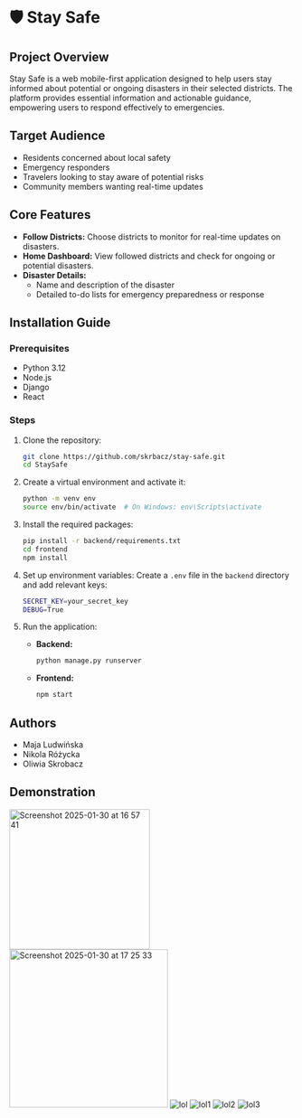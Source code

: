 # 🛡️ Stay Safe

## Project Overview

Stay Safe is a web mobile-first application designed to help users stay informed about potential or ongoing disasters in their selected districts. The platform provides essential information and actionable guidance, empowering users to respond effectively to emergencies.

## Target Audience

- Residents concerned about local safety  
- Emergency responders  
- Travelers looking to stay aware of potential risks  
- Community members wanting real-time updates  

## Core Features

- **Follow Districts:** Choose districts to monitor for real-time updates on disasters.  
- **Home Dashboard:** View followed districts and check for ongoing or potential disasters.  
- **Disaster Details:**  
  - Name and description of the disaster  
  - Detailed to-do lists for emergency preparedness or response  

## Installation Guide

### Prerequisites

- Python 3.12  
- Node.js  
- Django  
- React  

### Steps

1. Clone the repository:
   ```sh
   git clone https://github.com/skrbacz/stay-safe.git
   cd StaySafe
   ```

2. Create a virtual environment and activate it:
   ```sh
   python -m venv env  
   source env/bin/activate  # On Windows: env\Scripts\activate  
   ```

3. Install the required packages:
   ```sh
   pip install -r backend/requirements.txt  
   cd frontend  
   npm install  
   ```

4. Set up environment variables:
   Create a `.env` file in the `backend` directory and add relevant keys:
   ```sh
   SECRET_KEY=your_secret_key  
   DEBUG=True  
   ```

5. Run the application:
   - **Backend:**
     ```sh
     python manage.py runserver  
     ```
   - **Frontend:**
     ```sh
     npm start  
     ```

## Authors

- Maja Ludwińska  
- Nikola Różycka  
- Oliwia Skrobacz 



## Demonstration 
 <img width="248" alt="Screenshot 2025-01-30 at 16 57 41" src="https://github.com/user-attachments/assets/7a88e459-b37c-45f4-8ca3-e81948152956" />
 <img width="280" alt="Screenshot 2025-01-30 at 17 25 33" src="https://github.com/user-attachments/assets/98d9a57c-6d82-4828-aa55-44e384542721" />
<img alt="lol" src="https://github.com/user-attachments/assets/807f9ad8-343e-40e4-8138-a98f617cdeaa" />
<img alt="lol1" src="https://github.com/user-attachments/assets/bdda6905-720b-4559-b561-1ccd834ec485" />
<img alt="lol2" src="https://github.com/user-attachments/assets/7e1da0dd-95e6-41e6-982c-bfe24ea6c248" />
<img alt="lol3" src="https://github.com/user-attachments/assets/2b11ea30-eb80-4b4b-8dad-718988cbcaaa" />




